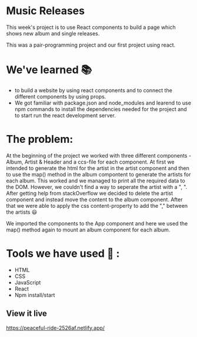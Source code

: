 # Music Releases
This week's project is to use React components to build a page which shows new album and single releases.

This was a pair-programming project and our first project using react.

# We've learned :books: 
- to build a website by using react components and to connect the different components by using props. 
- We got familiar with package.json and node_modules and learend to use npm commands to install the dependencies needed for the project and to start run the react development server.

# The problem:
At the beginning of the project we worked with three different components - Album, Artist & Header and a ccs-file for each component. At first we intended to generate the html for the artist in the artist component and then to use the map() method in the album compontent to generate the artists for each album. This worked and we managed to print all the required data to the DOM. However, we couldn't find a way to seperate the artist with a ", ". After getting help from stackOverflow we decided to delete the artist component and instead move the content to the album component. After that we were able to apply the css content-property to add the "," between the artists :smiley:

We imported the components to the App component and here we used the map() method again to mount an album component for each album.


# Tools we have used :wrench: :

- HTML
- CSS 
- JavaScript
- React
- Npm install/start


## View it live

https://peaceful-ride-2526af.netlify.app/
